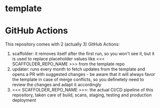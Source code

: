 # template

# GitHub Actions
This repository comes with 2 (actually 3) GitHub Actions:

1. scaffolder: it removes itself after the first run, so you won't see it, but it is used to replace placeholder values like <<< SCAFFOLDER_REPO_NAME >>> from the template repo
2. updater: runs every month to fetch updates from the template and opens a PR with suggested changes - be aware that it will always favor the template in case of merge conflicts, so you definetely need to review the changes and adapt it accordingly
3. <<< SCAFFOLDER_REPO_NAME >>>: the actual CI/CD pipeline of this repository, taken care of build, scans, staging, testing and production deployment
